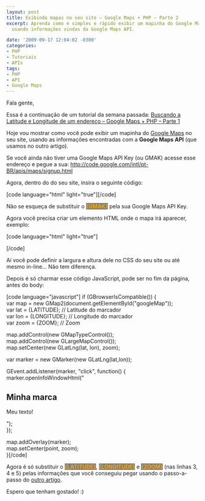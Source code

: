 ```yaml
---
layout: post
title: Exibindo mapas no seu site – Google Maps + PHP – Parte 2
excerpt: Aprenda como é simples e rápido exibir um mapinha do Google Maps no seu site
  usando informações vindas da Google Maps API.

date: '2009-09-17 12:04:02 -0300'
categories:
- PHP
- Tutoriais
- APIs
tags:
- PHP
- API
- Google Maps
---
```

<p>Fala gente,</p>
<p>Essa é a continuação de um tutorial da semana passada: <a href="http://blog.thiagobelem.net/php/buscando-a-latitude-e-longitude-de-um-endereco-google-maps-php-parte-1/" target="_blank">Buscando a Latitude e Longitude de um endereço – Google Maps + PHP – Parte 1</a></p>
<p>Hoje vou mostrar como você pode exibir um mapinha do <a href="http://maps.google.com/" target="_blank">Google Maps</a> no seu site, usando as informações encontradas com a <strong>Google Maps API</strong> (que usamos no outro artigo).</p>
<p>Se você ainda não tiver uma Google Maps API Key (ou GMAK) acesse esse endereço e pegue a sua: <a href="http://code.google.com/intl/pt-BR/apis/maps/signup.html" target="_blank">http://code.google.com/intl/pt-BR/apis/maps/signup.html</a></p>
<p>Agora, dentro do <strong><head></strong> do seu site, insira o seguinte código:</p>
<p>[code language="html" light="true"]<script src="http://maps.google.com/maps?file=api&v=2&key={GMAK}" type="text/javascript"></script>[/code]</p>
<p>Não se esqueça de substituir o <strong style="background: gray; color: orange">{GMAK}</strong> pela sua Google Maps API Key.</p>
<p>Agora você precisa criar um elemento HTML onde o mapa irá aparecer, exemplo:</p>
<p>[code language="html" light="true"]<div id="googleMap"></div>[/code]</p>
<p>Aí você pode definir a largura e altura dele no CSS do seu site ou até mesmo in-line... Não tem diferença.</p>
<p>Depois é só charmar esse código JavaScript, pode ser no fim da página, antes do body:</p>
<p>[code language="javascript"]	if (GBrowserIsCompatible()) {<br />
		var map = new GMap2(document.getElementById("googleMap"));<br />
		var lat = {LATITUDE}; // Latitude do marcador<br />
		var lon = {LONGITUDE}; // Longitude do marcador<br />
		var zoom = {ZOOM}; // Zoom</p>
<p>		map.addControl(new GMapTypeControl());<br />
		map.addControl(new GLargeMapControl());<br />
		map.setCenter(new GLatLng(lat, lon), zoom);</p>
<p>		var marker = new GMarker(new GLatLng(lat,lon));</p>
<p>		GEvent.addListener(marker, "click", function() {<br />
			marker.openInfoWindowHtml("<h2>Minha marca</h2><p>Meu texto!</p>");<br />
		});</p>
<p>		map.addOverlay(marker);<br />
		map.setCenter(point, zoom);<br />
	}[/code]</p>
<p>Agora é só substituir o <strong style="background: gray; color: orange">{LATITUDE}</strong>, <strong style="background: gray; color: orange">{LONGITUDE}</strong> e <strong style="background: gray; color: orange">{ZOOM}</strong> (nas linhas 3, 4 e 5) pelas informações que você conseguiu pegar usando o passo-a-passo do <a href="http://blog.thiagobelem.net/php/buscando-a-latitude-e-longitude-de-um-endereco-google-maps-php-parte-1/" target="_blank">outro artigo</a>.</p>
<p>Espero que tenham gostado! :)</p>
